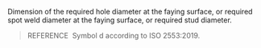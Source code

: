 Dimension of the required hole diameter at the faying surface, or required spot weld diameter at the faying surface, or required stud diameter.

> REFERENCE&nbsp; Symbol d according to ISO 2553:2019.
